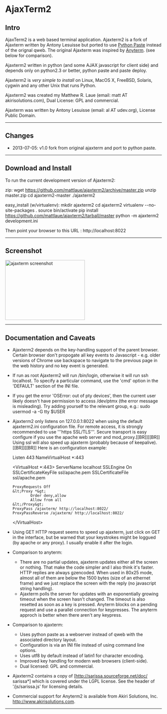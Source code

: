 # AjaxTerm2</h1>

## Intro
AjaxTerm2 is a web based terminal application. Ajaxterm2 is a fork of Ajaxterm 
written by Antony Lesuisse but ported to use 
[Python Paste](http://pythonpaste.org) instead of the orignal qweb. 
The original Ajaxterm was inspired by [Anyterm](http://anyterm.org).
(see below for comparison).

Ajaxterm2 written in python (and some AJAX javascript for client side) and
depends only on python2.3 or better, python paste and paste deploy.

Ajaxterm2 is *very simple to install* on Linux, MacOS X, FreeBSD, Solaris,
cygwin and any other Unix that runs Python.

Ajaxterm2 was created my Matthew R. Laue (email: matt AT akirisolutions.com),
Dual License: GPL and commercial.

Ajaxterm was written by Antony Lesuisse (email: al AT udev.org), License Public
Domain.

---

## Changes
 * 2013-07-05: v1.0 fork from original ajaxterm and port to python paste.

---

## Download and Install

To run the current development version of Ajaxterm2:

zip:
    wget https://github.com/mattlaue/ajaxterm2/archive/master.zip
    unzip master.zip
    cd ajaxterm2-master
    ./ajaxterm2

easy_install (w/virtualenv):
    mkdir ajaxterm2
    cd ajaxterm2
    virtualenv --no-site-packages .
    source bin/activate
    pip install https://github.com/mattlaue/ajaxterm2/tarball/master
    python -m ajaxterm2 development.ini

Then point your browser to this URL : http://localhost:8022

---

## Screenshot

<img src="https://www.akirisolutions.com/images/ajaxterm2.png" 
     alt="ajaxterm screenshot" width="256" height="192"/>

---

## Documentation and Caveats
 * Ajaxterm2 depends on the key-handling support of the parent browser.
   Certain browser don't propogate all key events to Javascript - 
   e.g. older versions of Chrome use backspace to navigate to the previous
   page in the web history and no key event is generated.

 * If run as root Ajaxterm2 will run /bin/login, otherwise it will run ssh
   localhost. To specify a particular command, use the 'cmd' option in the 
   'DEFAULT' section of the INI file.

 * If you get the error 'OSError: out of pty devices', then the current user
   likely doesn't have permission to access /dev/ptmx (the error message is
   misleading).  Try adding yourself to the relevant group, e.g.:
     sudo usermod -a -G tty $USER

 * Ajaxterm2 only listens on 127.0.0.1:8022 when using the default 
   ajaxterm2.ini configuration file. For remote access, it is
   strongly recommended to use '''https SSL/TLS'''.  Secure transport is easy
   configure if you use the apache web server and mod_proxy.[[BR]][[BR]]
   Using ssl will also speed up ajaxterm (probably because of keepalive).[[BR]][[BR]]
   Here is an configuration example:

    Listen 443
    NameVirtualHost *:443

    &lt;VirtualHost *:443&gt;
       ServerName localhost
       SSLEngine On
       SSLCertificateKeyFile ssl/apache.pem
       SSLCertificateFile ssl/apache.pem

       ProxyRequests Off
       &lt;Proxy *&gt;
               Order deny,allow
               Allow from all
       &lt;/Proxy&gt;
       ProxyPass /ajaxterm/ http://localhost:8022/
       ProxyPassReverse /ajaxterm/ http://localhost:8022/
    &lt;/VirtualHost&gt;

 * Using GET HTTP request seems to speed up ajaxterm, just click on GET in the
   interface, but be warned that your keystrokes might be loggued (by apache or
   any proxy). I usually enable it after the login.

 * Comparison to anyterm:
   * There are no partial updates, ajaxterm updates either all the screen or
     nothing. That make the code simpler and I also think it's faster. HTTP
     replies are always gzencoded. When used in 80x25 mode, almost all of
     them are below the 1500 bytes (size of an ethernet frame) and we just
     replace the screen with the reply (no javascript string handling).
   * Ajaxterm polls the server for updates with an exponentially growing
     timeout when the screen hasn't changed. The timeout is also resetted as
     soon as a key is pressed. Anyterm blocks on a pending request and use a
     parallel connection for keypresses. The anyterm approch is better
     when there aren't any keypress.

 * Comparison to ajaxterm:
   * Uses python paste as a webserver instead of qweb with the associated
     directory layout.
   * Configuration is via an INI file instead of using command line options.
   * Uses utf8 by default instead of latin1 for character encoding.
   * Improved key handling for modern web browsers (client-side).
   * Dual licensed: GPL and commercial.

 * Ajaxterm2 contains a copy of [http://sarissa.sourceforge.net/doc/ sarissa*]
   which is covered under the LGPL license.  See the header of '/js/sarissa.js'
   for licensing details.

 * Commercial support for Anyterm2 is available from Akiri Solutions, Inc. 
   http://www.akirisolutions.com.

---
